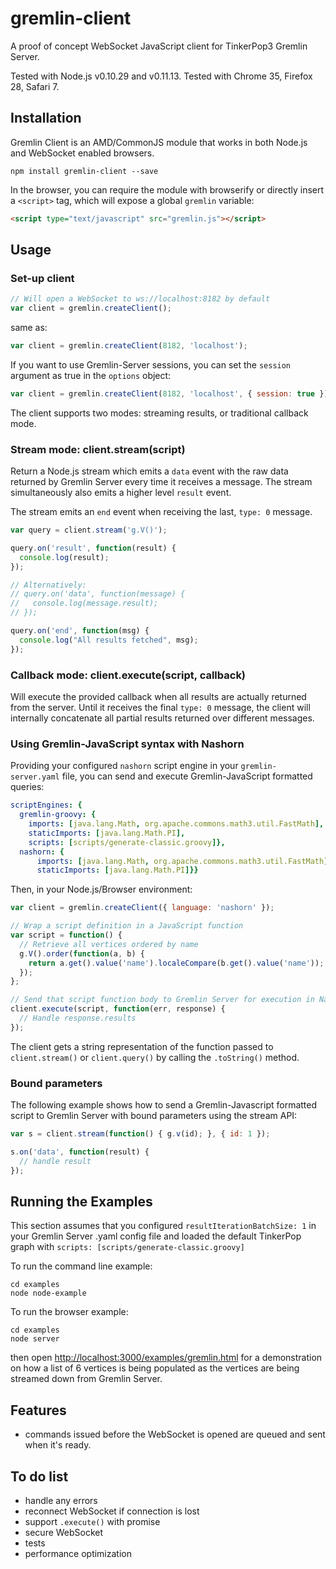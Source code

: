 gremlin-client
==============

A proof of concept WebSocket JavaScript client for TinkerPop3 Gremlin Server.

Tested with Node.js v0.10.29 and v0.11.13.
Tested with Chrome 35, Firefox 28, Safari 7.

## Installation

Gremlin Client is an AMD/CommonJS module that works in both Node.js and WebSocket enabled browsers.

```
npm install gremlin-client --save
```

In the browser, you can require the module with browserify or directly insert a `<script>` tag, which will expose a global `gremlin` variable:
```html
<script type="text/javascript" src="gremlin.js"></script>
```

## Usage

### Set-up client

```javascript
// Will open a WebSocket to ws://localhost:8182 by default
var client = gremlin.createClient();
```
same as:
```javascript
var client = gremlin.createClient(8182, 'localhost');
```

If you want to use Gremlin-Server sessions, you can set the `session` argument as true in the `options` object:
```javascript
var client = gremlin.createClient(8182, 'localhost', { session: true });
```

The client supports two modes: streaming results, or traditional callback mode.

### Stream mode: client.stream(script)

Return a Node.js stream which emits a `data` event with the raw data returned by Gremlin Server every time it receives a message. The stream simultaneously also emits a higher level `result` event.

The stream emits an `end` event when receiving the last, `type: 0` message.

```javascript
var query = client.stream('g.V()');

query.on('result', function(result) {
  console.log(result);
});

// Alternatively:
// query.on('data', function(message) {
//   console.log(message.result);
// });

query.on('end', function(msg) {
  console.log("All results fetched", msg);
});

```

### Callback mode: client.execute(script, callback)

Will execute the provided callback when all results are actually returned from the server. Until it receives the final `type: 0` message, the client will internally concatenate all partial results returned over different messages.

### Using Gremlin-JavaScript syntax with Nashorn

Providing your configured `nashorn` script engine in your `gremlin-server.yaml` file, you can send and execute Gremlin-JavaScript formatted queries:

```yaml
scriptEngines: {
  gremlin-groovy: {
    imports: [java.lang.Math, org.apache.commons.math3.util.FastMath],
    staticImports: [java.lang.Math.PI],
    scripts: [scripts/generate-classic.groovy]},
  nashorn: {
      imports: [java.lang.Math, org.apache.commons.math3.util.FastMath],
      staticImports: [java.lang.Math.PI]}}
```

Then, in your Node.js/Browser environment:

```javascript
var client = gremlin.createClient({ language: 'nashorn' });

// Wrap a script definition in a JavaScript function
var script = function() {
  // Retrieve all vertices ordered by name
  g.V().order(function(a, b) {
    return a.get().value('name').localeCompare(b.get().value('name')); // JavaScript replacement for <=> spaceship operator
  });
};

// Send that script function body to Gremlin Server for execution in Nashorn engine
client.execute(script, function(err, response) {
  // Handle response.results
});
```

The client gets a string representation of the function passed to `client.stream()` or `client.query()` by calling the `.toString()` method.

### Bound parameters

The following example shows how to send a Gremlin-Javascript formatted script to Gremlin Server with bound parameters using the stream API:

```javascript
var s = client.stream(function() { g.v(id); }, { id: 1 });

s.on('data', function(result) {
  // handle result
});
```

## Running the Examples

This section assumes that you configured `resultIterationBatchSize: 1` in your Gremlin Server .yaml config file and loaded the default TinkerPop graph with `scripts: [scripts/generate-classic.groovy]`


To run the command line example:
```
cd examples
node node-example
```

To run the browser example:
```
cd examples
node server
```
then open [http://localhost:3000/examples/gremlin.html](http://localhost:3000/examples/gremlin.html) for a demonstration on how a list of 6 vertices is being populated as the vertices are being streamed down from Gremlin Server.

## Features

* commands issued before the WebSocket is opened are queued and sent when it's ready.

## To do list

* handle any errors
* reconnect WebSocket if connection is lost
* support `.execute()` with promise
* secure WebSocket
* tests
* performance optimization

